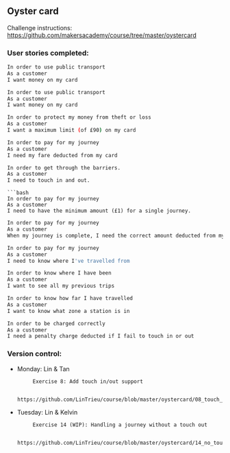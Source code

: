 ## Oyster card

Challenge instructions: https://github.com/makersacademy/course/tree/master/oystercard

### User stories completed:

```bash
In order to use public transport
As a customer
I want money on my card
```
```bash
In order to use public transport
As a customer
I want money on my card
```

```bash
In order to protect my money from theft or loss
As a customer
I want a maximum limit (of £90) on my card
```
```bash
In order to pay for my journey
As a customer
I need my fare deducted from my card
```
```bash
In order to get through the barriers.
As a customer
I need to touch in and out.
```
```
```bash
In order to pay for my journey
As a customer
I need to have the minimum amount (£1) for a single journey.
```
```bash
In order to pay for my journey
As a customer
When my journey is complete, I need the correct amount deducted from my card
```
```bash
In order to pay for my journey
As a customer
I need to know where I've travelled from
```
```bash
In order to know where I have been
As a customer
I want to see all my previous trips
```
```bash
In order to know how far I have travelled
As a customer
I want to know what zone a station is in
```
```bash
In order to be charged correctly
As a customer
I need a penalty charge deducted if I fail to touch in or out
```

### Version control:

- Monday:  Lin & Tan 

           Exercise 8: Add touch in/out support

           https://github.com/LinTrieu/course/blob/master/oystercard/08_touch_in_out.md

- Tuesday: Lin & Kelvin

           Exercise 14 (WIP): Handling a journey without a touch out

           https://github.com/LinTrieu/course/blob/master/oystercard/14_no_touch_in_or_out.md
